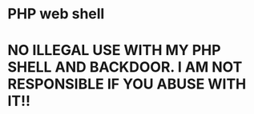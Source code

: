 # PHP web shell

# NO ILLEGAL USE WITH MY PHP SHELL AND BACKDOOR. I AM NOT RESPONSIBLE IF YOU ABUSE WITH IT!!
